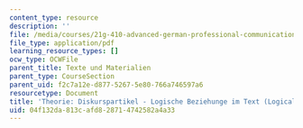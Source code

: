 ```yaml
---
content_type: resource
description: ''
file: /media/courses/21g-410-advanced-german-professional-communication-spring-2017/04f132da813cafd828714742582a4a33_21G_410s17_W10_M25.pdf
file_type: application/pdf
learning_resource_types: []
ocw_type: OCWFile
parent_title: Texte und Materialien
parent_type: CourseSection
parent_uid: f2c7a12e-d877-5267-5e80-766a746597a6
resourcetype: Document
title: 'Theorie: Diskurspartikel - Logische Beziehunge im Text (Logical Relationships)'
uid: 04f132da-813c-afd8-2871-4742582a4a33
---
```

